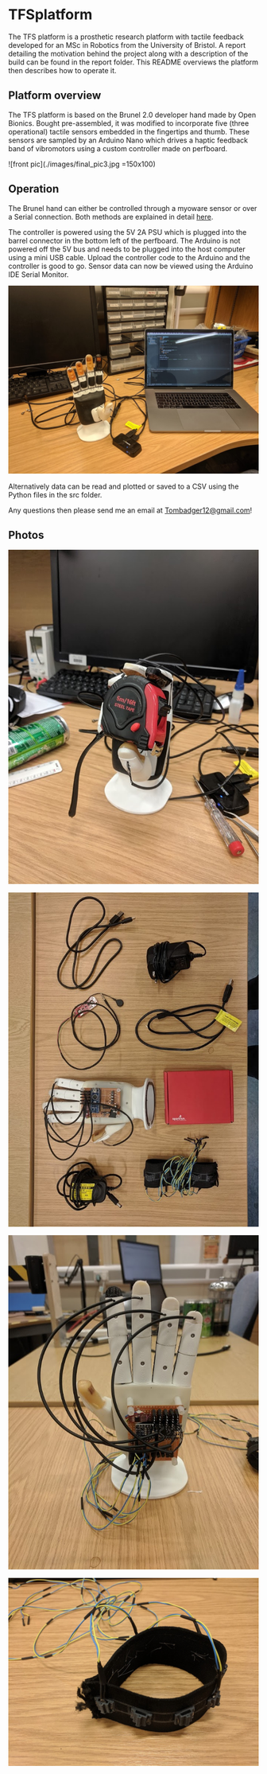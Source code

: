 # TFSplatform

The TFS platform is a prosthetic research platform with tactile feedback developed for an MSc in Robotics from the University of Bristol. A report detailing the motivation behind the project along with a description of the build can be found in the report folder. This README overviews the platform then describes how to operate it.

## Platform overview

The TFS platform is based on the Brunel 2.0 developer hand made by Open Bionics. Bought pre-assembled, it was modified to incorporate five (three operational) tactile sensors embedded in the fingertips and thumb. These sensors are sampled by an Arduino Nano which drives a haptic feedback band of vibromotors using a custom controller made on perfboard.

![front pic](./images/final_pic3.jpg =150x100)

## Operation

The Brunel hand can either be controlled through a myoware sensor or over a Serial connection. Both methods are explained in detail [here](https://openbionicslabs.com/tutorials).

The controller is powered using the 5V 2A PSU which is plugged into the barrel connector in the bottom left of the perfboard. The Arduino is not powered off the 5V bus and needs to be plugged into the host computer using a mini USB cable. Upload the controller code to the Arduino and the controller is good to go. Sensor data can now be viewed using the Arduino IDE Serial Monitor.

![setup pic](./images/exp_setup.jpg)

Alternatively data can be read and plotted or saved to a CSV using the Python files in the src folder.

Any questions then please send me an email at Tombadger12@gmail.com!

## Photos

![front pic](./images/tape_grip.jpg)

![front pic](./images/final_components.jpg)

![front pic](./images/final_pic_back.jpg)

![front pic](./images/haptic_band_final.jpg)
